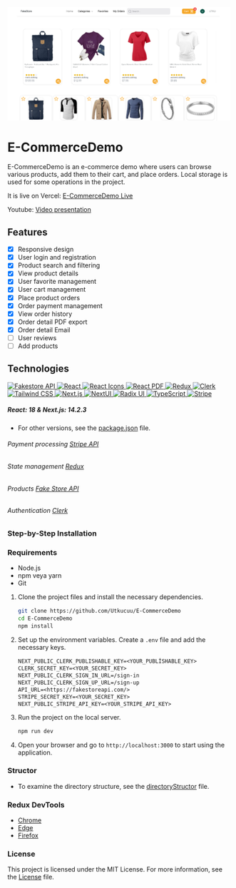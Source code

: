 


 <img src="./public/image/readmeImg.png" width="500" height="auto" alt="Fakestore API"/>

# E-CommerceDemo

E-CommerceDemo is an e-commerce demo where users can browse various products, add them to their cart, and place orders. Local storage is used for some operations in the project. 

It is live on Vercel: [E-CommerceDemo Live](https://e-commerce-demo-ochre.vercel.app)

Youtube: [Video presentation](https://www.youtube.com/watch?v=b7ggSHUDF1M)


## Features

- [x] Responsive design
- [x] User login and registration
- [x] Product search and filtering
- [x] View product details
- [x] User favorite management
- [x] User cart management
- [x] Place product orders
- [x] Order payment management
- [x] View order history
- [x] Order detail PDF export
- [x] Order detail Email
- [ ] User reviews
- [ ] Add products

## Technologies

<div>

  <a href="https://fakestoreapi.com">
    <img src="https://fakestoreapi.com/icons/logo.png" width="50" height="50" alt="Fakestore API"/>
  </a>
  <a href="https://reactjs.org">
    <img src="https://static-00.iconduck.com/assets.00/react-icon-512x512-u6e60ayf.png" width="50" height="50" alt="React"/>
  </a>
  <a href="https://react-icons.github.io/react-icons/">
    <img src="https://raw.githubusercontent.com/react-icons/react-icons/master/react-icons.svg" width="50" height="50" alt="React Icons"/>
  </a>
  <a href="https://react-pdf.org/">
    <img src="https://react-pdf.org/images/logo.png" width="50" height="50" alt="React PDF"/>
  </a>
  <a href="https://redux.js.org">
    <img src="https://redux.js.org/img/redux.svg" width="50" height="50" alt="Redux"/>
  </a>
  <a href="https://clerk.com/">
    <img src="https://pipedream.com/s.v0/app_dBhw8k/logo/orig" width="50" height="50" alt="Clerk"/>
  </a>
  <a href="https://tailwindcss.com/">
    <img src="https://pbs.twimg.com/profile_images/1730334391501488129/G0R0sjHH_400x400.jpg" width="50" height="50" alt="Tailwind CSS"/>
  </a>
    <a href="https://nextjs.org">
    <img src="https://static-00.iconduck.com/assets.00/next-js-icon-2048x2048-5dqjgeku.png" width="50" height="50" alt="Next.js"/>
  </a>
  <a href="https://nextui.org">
    <img src="https://nextui.org/apple-touch-icon.png" width="50" height="50" alt="NextUI"/>
  </a>
  <a href="https://www.radix-ui.com/">
    <img src="https://avatars.githubusercontent.com/u/75042455?s=280&v=4" width="50" height="50" alt="Radix UI"/>
  </a>
  <a href="https://www.typescriptlang.org">
    <img src="https://static-00.iconduck.com/assets.00/typescript-icon-icon-1024x1024-vh3pfez8.png" width="50" height="50" alt="TypeScript"/>
  </a>
  <a href="https://stripe.com">
    <img src="https://encrypted-tbn0.gstatic.com/images?q=tbn:ANd9GcQQGluJhW7I1NYU7jF77E-9K9I46_ib_DUNHw&s" width="50" height="50" alt="Stripe"/>
  </a>
</div>

##### React: 18 & Next.js: 14.2.3

- For other versions, see the [package.json](https://github.com/Utkucuu/E-CommerceDemo/blob/master/package.json) file.

###### Payment processing [Stripe API](https://stripe.com/)

###### State management [Redux](https://redux-toolkit.js.org/)

###### Products [Fake Store API](https://fakestoreapi.com/)

###### Authentication [Clerk](https://clerk.com/)

### Step-by-Step Installation

### Requirements

- Node.js
- npm veya yarn
- Git

1. Clone the project files and install the necessary dependencies.

   ```bash
   git clone https://github.com/Utkucuu/E-CommerceDemo
   cd E-CommerceDemo
   npm install
   ```

2. Set up the environment variables. Create a `.env` file and add the necessary keys.

   ```
   NEXT_PUBLIC_CLERK_PUBLISHABLE_KEY=<YOUR_PUBLİSHABLE_KEY>
   CLERK_SECRET_KEY=<YOUR_SECRET_KEY>
   NEXT_PUBLIC_CLERK_SIGN_IN_URL=/sign-in
   NEXT_PUBLIC_CLERK_SIGN_UP_URL=/sign-up
   API_URL=<https://fakestoreapi.com/>
   STRIPE_SECRET_KEY=<YOUR_SECRET_KEY>
   NEXT_PUBLIC_STRIPE_API_KEY=<YOUR_STRIPE_API_KEY>
   ```

3. Run the project on the local server.

   ```bash
   npm run dev
   ```

4. Open your browser and go to `http://localhost:3000` to start using the application.

### Structor

- To examine the directory structure, see the [directoryStructor](https://github.com/Utkucuu/E-CommerceDemo/blob/master/directoryStructor.txt) file.


### Redux DevTools

- [Chrome](https://chromewebstore.google.com/detail/redux-devtools/lmhkpmbekcpmknklioeibfkpmmfibljd)
- [Edge](https://microsoftedge.microsoft.com/addons/detail/redux-devtools/nnkgneoiohoecpdiaponcejilbhhikei)
- [Firefox](https://addons.mozilla.org/en-US/firefox/addon/reduxdevtools/)


### License

This project is licensed under the MIT License. For more information, see the [License](https://github.com/Utkucuu/E-CommerceDemo/blob/master/LICENSE) file.
